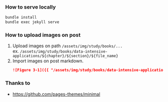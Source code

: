 ### How to serve locally
```sh
bundle install
bundle exec jekyll serve
```

### How to upload images on post
1. Upload images on path `/assets/img/study/books/...`<br/>
    ex. `/assets/img/study/books/data-intensive-applications/${chapter}/${section}/${file_name}`
2. Import images on post markdown.
    ```md
    ![Figure 3-1]({{ "/assets/img/study/books/data-intensive-applications/chapter03/section1/figure3-1.png" | relative_url }})
    ```

### Thanks to
* https://github.com/pages-themes/minimal